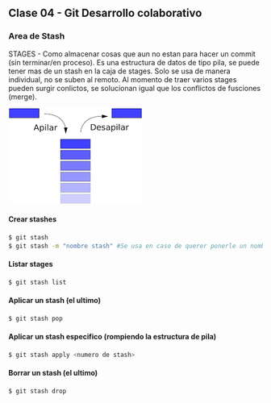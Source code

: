 ## Clase 04 - Git Desarrollo colaborativo

### Area de Stash

STAGES - Como almacenar cosas que aun no estan para hacer un commit (sin terminar/en proceso). Es una estructura de datos de tipo pila, se puede tener mas de un stash en la caja de stages. Solo se usa de manera individual, no se suben al remoto. Al momento de traer varios stages pueden surgir conlictos, se solucionan igual que los conflictos de fusciones (merge).

![estructura-pila](_ref/estructurapila.png)

#### Crear stashes 

```sh
$ git stash
$ git stash -m "nombre stash" #Se usa en caso de querer ponerle un nombre para identificarlo
```

#### Listar stages

```sh
$ git stash list
```

#### Aplicar un stash (el ultimo)

```sh
$ git stash pop
```
#### Aplicar un stash especifico (rompiendo la estructura de pila)

```sh
$ git stash apply <numero de stash>
```

#### Borrar un stash (el ultimo)

```sh
$ git stash drop
```

